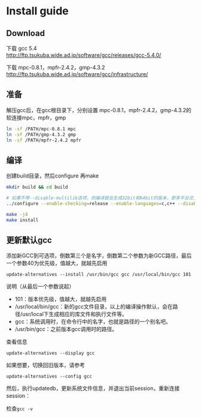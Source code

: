 # Install guide


## Download
下载 gcc 5.4  
http://ftp.tsukuba.wide.ad.jp/software/gcc/releases/gcc-5.4.0/  

下载 mpc-0.8.1，mpfr-2.4.2，gmp-4.3.2  
http://ftp.tsukuba.wide.ad.jp/software/gcc/infrastructure/  

## 准备
解压gcc后，在gcc根目录下，分别设置 mpc-0.8.1，mpfr-2.4.2，gmp-4.3.2的软连接mpc，mpfr，gmp
```bash
ln -sf /PATH/mpc-0.8.1 mpc
ln -sf /PATH/gmp-4.3.2 gmp
ln -sf /PATH/mpfr-2.4.2 mpfr
```

## 编译
创建build目录，然后configure 再make
```bash
mkdir build && cd build

# 如果不带--disable-multilib选项，则编译就会生成32bit和64bit的版本，即多平台交叉编译
../configure --enable-checking=release --enable-languages=c,c++ --disable-multilib

make -j4
make install
```

## 更新默认gcc
添加新GCC到可选项，倒数第三个是名字，倒数第二个参数为新GCC路径，最后一个参数40为优先级，值越大，就越先启用
```
update-alternatives --install /usr/bin/gcc gcc /usr/local/bin/gcc 101
```
说明（从最后一个参数说起）
* 101：版本优先级，值越大，就越先启用
* /usr/local/bin/gcc：新的gcc文件目录，以上的编译操作默认，会在路径/usr/local下生成相应的库文件和执行文件等。
* gcc：系统调用时，在命令行中的名字，也就是路径的一个别名吧。
* /usr/bin/gcc：之前版本gcc调用时的路径。

查看信息
```
update-alternatives --display gcc
```
如果想要，切换回旧版本，请参考
```
update-alternatives --config gcc
```

然后，执行updatedb，更新系统文件信息，并退出当前session，重新连接session：

检查`gcc -v`

